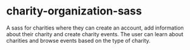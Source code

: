 # charity-organization-sass
A sass for charities where they can create an account, add information about their charity and create charity events. The user can learn about charities and browse events based on the type of charity.
